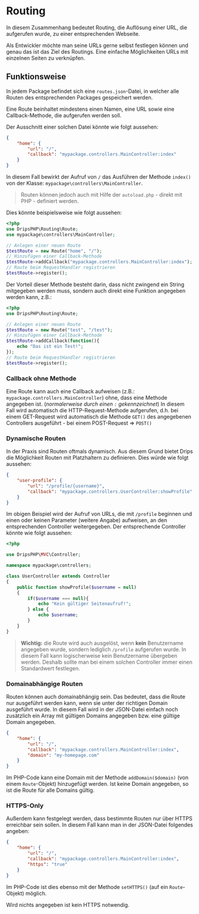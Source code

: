 # Routing

In diesem Zusammenhang bedeutet Routing, die Auflösung einer URL, die aufgerufen wurde, zu einer entsprechenden Webseite.

Als Entwickler möchte man seine URLs gerne selbst festlegen können und genau das ist das Ziel des Routings. Eine einfache Möglichkeiten URLs mit einzelnen Seiten zu verknüpfen.

## Funktionsweise

In jedem Package befindet sich eine `routes.json`-Datei, in welcher alle Routen des entsprechenden Packages gespeichert werden.

Eine Route beinhaltet mindestens einen Namen, eine URL sowie eine Callback-Methode, die aufgerufen werden soll.

Der Ausschnitt einer solchen Datei könnte wie folgt aussehen:

```json
{
    "home": {
        "url": "/",
        "callback": "mypackage.controllers.MainController:index"
    }
}
```

In diesem Fall bewirkt der Aufruf von `/` das Ausführen der Methode `index()` von der Klasse: `mypackage\controllers\MainController`.

> Routen können jedoch auch mit Hilfe der `autoload.php` - direkt mit PHP - definiert werden.

Dies könnte beispielsweise wie folgt aussehen:

```php
<?php
use DripsPHP\Routing\Route;
use mypackage\controllers\MainController;

// Anlegen einer neuen Route
$testRoute = new Route("home", "/");
// Hinzufügen einer Callback-Methode
$testRoute->addCallback("mypackage.controllers.MainController:index");
// Route beim RequestHandler registrieren
$testRoute->register();
```

Der Vorteil dieser Methode besteht darin, dass nicht zwingend ein String mitgegeben werden muss, sondern auch direkt eine Funktion angegeben werden kann, z.B.:

```php
<?php
use DripsPHP\Routing\Route;

// Anlegen einer neuen Route
$testRoute = new Route("test", "/test");
// Hinzufügen einer Callback-Methode
$testRoute->addCallback(function(){
    echo "Das ist ein Test!";
});
// Route beim RequestHandler registrieren
$testRoute->register();
```

### Callback ohne Methode

Eine Route kann auch eine Callback aufweisen (z.B.: `mypackage.controllers.MainController`) ohne, dass eine Methode angegeben ist. (*normalerweise durch einen `:` gekennzeichnet*)
In diesem Fall wird automatisch die HTTP-Request-Methode aufgerufen, d.h. bei einem GET-Request wird automatisch die Methode `GET()` des angegebenen Controllers ausgeführt - bei einem POST-Request => `POST()`

### Dynamische Routen

In der Praxis sind Routen oftmals dynamisch. Aus diesem Grund bietet Drips die Möglichkeit Routen mit Platzhaltern zu definieren. Dies würde wie folgt aussehen:

```json
{
    "user-profile": {
        "url": "/profile/{username}",
        "callback": "mypackage.controllers.UserController:showProfile"
    }
}
```

Im obigen Beispiel wird der Aufruf von URLs, die mit `/profile` beginnen und einen oder keinen Parameter (weitere Angabe) aufweisen, an den entsprechenden Controller weitergegeben.
Der entsprechende Controller könnte wie folgt aussehen:

```php
<?php

use DripsPHP\MVC\Controller;

namespace mypackage\controllers;

class UserController extends Controller
{
    public function showProfile($username = null)
    {
        if($username === null){
            echo "Kein gültiger Seitenaufruf!";
        } else {
            echo $username;
        }
    }
}
```

> **Wichtig:** die Route wird auch ausgelöst, wenn **kein** Benutzername angegeben wurde, sondern lediglich `/profile` aufgerufen wurde. In diesem Fall kann logischerweise kein Benutzername übergeben werden. Deshalb sollte man bei einem solchen Controller immer einen Standardwert festlegen.

### Domainabhängige Routen

Routen können auch domainabhängig sein. Das bedeutet, dass die Route nur ausgeführt werden kann, wenn sie unter der richtigen Domain ausgeführt wurde. In diesem Fall wird in der JSON-Datei einfach noch zusätzlich ein Array mit gültigen Domains angegeben bzw. eine gültige Domain angegeben.

```json
{
    "home": {
        "url": "/",
        "callback": "mypackage.controllers.MainController:index",
        "domain": "my-homepage.com"
    }
}
```

Im PHP-Code kann eine Domain mit der Methode `addDomain($domain)` (von einem `Route`-Objekt) hinzugefügt werden. Ist keine Domain angegeben, so ist die Route für alle Domains gültig.

### HTTPS-Only

Außerdem kann festgelegt werden, dass bestimmte Routen nur über HTTPS erreichbar sein sollen. In diesem Fall kann man in der JSON-Datei folgendes angeben:

```json
{
    "home": {
        "url": "/",
        "callback": "mypackage.controllers.MainController:index",
        "https": "true"
    }
}
```

Im PHP-Code ist dies ebenso mit der Methode `setHTTPS()` (auf ein `Route`-Objekt) möglich.

Wird nichts angegeben ist kein HTTPS notwendig.
